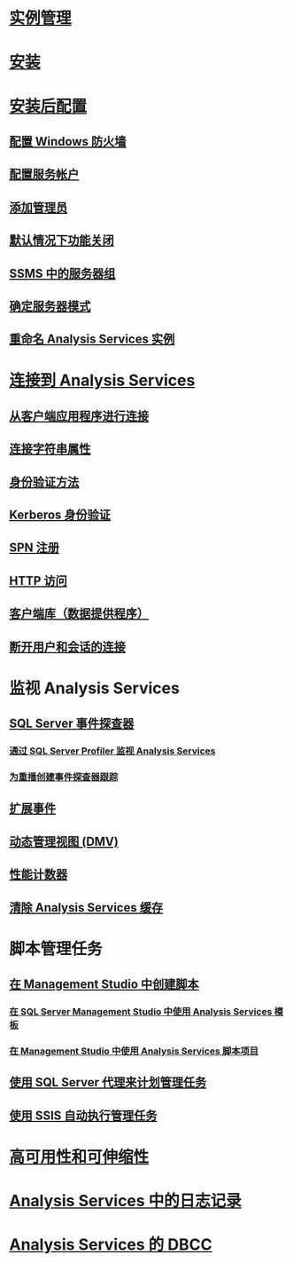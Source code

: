 # [实例管理](analysis-services-instance-management.md)  
# [安装](../../analysis-services/instances/install-windows/install-analysis-services.md)
# [安装后配置](post-install-configuration-analysis-services.md)  
## [配置 Windows 防火墙](configure-the-windows-firewall-to-allow-analysis-services-access.md)  
## [配置服务帐户](configure-service-accounts-analysis-services.md)  
## [添加管理员](grant-server-admin-rights-to-an-analysis-services-instance.md)  
## [默认情况下功能关闭](features-off-by-default-analysis-services.md)  
## [SSMS 中的服务器组](register-an-analysis-services-instance-in-a-server-group.md)  
## [确定服务器模式](determine-the-server-mode-of-an-analysis-services-instance.md)  
## [重命名 Analysis Services 实例](rename-an-analysis-services-instance.md)  
# [连接到 Analysis Services](connect-to-analysis-services.md)  
## [从客户端应用程序进行连接](connect-from-client-applications-analysis-services.md)  
## [连接字符串属性](connection-string-properties-analysis-services.md)  
## [身份验证方法](authentication-methodologies-supported-by-analysis-services.md)  
## [Kerberos 身份验证](configure-analysis-services-for-kerberos-constrained-delegation.md)  
## [SPN 注册](spn-registration-for-an-analysis-services-instance.md)  
## [HTTP 访问](configure-http-access-to-analysis-services-on-iis-8-0.md)  
## [客户端库（数据提供程序）](data-providers-used-for-analysis-services-connections.md)  
## [断开用户和会话的连接](disconnect-users-and-sessions-on-analysis-services-server.md)  
# 监视 Analysis Services
## [SQL Server 事件探查器](use-sql-server-profiler-to-monitor-analysis-services.md)  
### [通过 SQL Server Profiler 监视 Analysis Services](introduction-to-monitoring-analysis-services-with-sql-server-profiler.md)  
### [为重播创建事件探查器跟踪](create-profiler-traces-for-replay-analysis-services.md)  
## [扩展事件](monitor-analysis-services-with-sql-server-extended-events.md)  
## [动态管理视图 (DMV)](use-dynamic-management-views-dmvs-to-monitor-analysis-services.md)  
## [性能计数器](performance-counters-ssas.md)  
## [清除 Analysis Services 缓存](clear-the-analysis-services-caches.md)  
# 脚本管理任务
## [在 Management Studio 中创建脚本](create-analysis-services-scripts-in-management-studio.md)  
### [在 SQL Server Management Studio 中使用 Analysis Services 模板](use-analysis-services-templates-in-sql-server-management-studio.md)  
### [在 Management Studio 中使用 Analysis Services 脚本项目](analysis-services-scripts-project-in-sql-server-management-studio.md)  
## [使用 SQL Server 代理来计划管理任务](schedule-ssas-administrative-tasks-with-sql-server-agent.md)  
## [使用 SSIS 自动执行管理任务](automate-analysis-services-administrative-tasks-with-ssis.md)  
# [高可用性和可伸缩性](high-availability-and-scalability-in-analysis-services.md)  
# [Analysis Services 中的日志记录](log-operations-in-analysis-services.md)  
# [Analysis Services 的 DBCC](database-consistency-checker-dbcc-for-analysis-services.md)  
